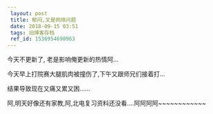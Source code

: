 ```yaml
---
 layout: post
 title: 郁闷,又是网络问题
 date: 2018-09-15 03:51
 tags: 旧博客存档
 ref_id: 1536954698963
---
```

今天不更新了, 老是影响俺更新的热情阿...



今天早上打院赛大腿肌肉被撞伤了,下午又跟师兄们接着打...



结果导致现在又痛又累又困......



阿,明天好像还有家教,阿,北电复习资料还没看....阿阿阿阿~~~~~~~~~~~~


